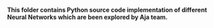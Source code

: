 **This folder contains Python source code implementation of different Neural Networks which are been explored by Aja team.**
